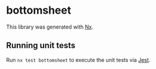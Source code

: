 # bottomsheet

This library was generated with [Nx](https://nx.dev).

## Running unit tests

Run `nx test bottomsheet` to execute the unit tests via [Jest](https://jestjs.io).
